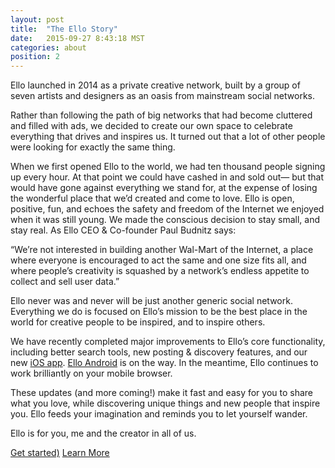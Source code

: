 ```yaml
---
layout: post
title:  "The Ello Story"
date:   2015-09-27 8:43:18 MST
categories: about
position: 2
---
```


Ello launched in 2014 as a private creative network, built by a group of seven artists and designers as an oasis from mainstream social networks.

Rather than following the path of big networks that had become cluttered and filled with ads, we decided to create our own space to celebrate everything that drives and inspires us. It turned out that a lot of other people were looking for exactly the same thing. 

When we first opened Ello to the world, we had ten thousand people signing up every hour. At that point we could have cashed in and sold out— but that would have gone against everything we stand for, at the expense of losing the wonderful place that we’d created and come to love. Ello is open, positive, fun, and echoes the safety and freedom of the Internet we enjoyed when it was still young. We made the conscious decision to stay small, and stay real. As Ello CEO & Co-founder Paul Budnitz says: 

“We’re not interested in building another Wal-Mart of the Internet, a place where everyone is encouraged to act the same and one size fits all, and where people’s creativity is squashed by a network’s endless appetite to collect and sell user data.”

Ello never was and never will be just another generic social network. Everything we do is focused on Ello’s mission to be the best place in the world for creative people to be inspired, and to inspire others. 
 
We have recently completed major improvements to Ello’s core functionality, including better search tools, new posting & discovery features, and our new [iOS app](http://appstore.com/ello/ello). [Ello Android](https://ello.co/wtf/help/android/) is on the way. In the meantime, Ello continues to work brilliantly on your mobile browser.

These updates (and more coming!) make it fast and easy for you to share what you love, while discovering unique things and new people that inspire you. Ello feeds your imagination and reminds you to let yourself wander. 

Ello is for you, me and the creator in all of us. 

<a class="blackbutton" href="https://ello.co">Get started)</a> [Learn More](https://ello.co/wtf/about/what-is-ello/)

